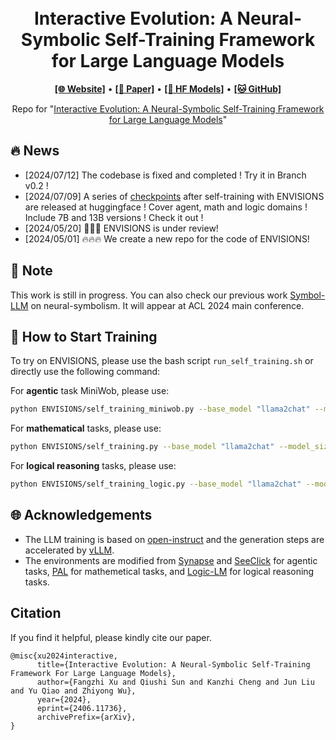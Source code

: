 <h1 align="center">
<!-- <img src="./logo.png" width="100" alt="Symbol-LLM" /> -->
<br>
Interactive Evolution: A Neural-Symbolic Self-Training Framework for Large Language Models
</h1>



<p align="center">
  <a href="https://xufangzhi.github.io/symbol-llm-page/"><b>[🌐 Website]</b></a> •
  <a href="http://arxiv.org/abs/2406.11736"><b>[📜 Paper]</b></a> •
  <a href="https://huggingface.co/Symbol-LLM/ENVISIONS_7B_math_iter10"><b>[🤗 HF Models]</b></a> •
  <a href="https://github.com/xufangzhi/ENVISIONS"><b>[🐱 GitHub]</b></a>
  
</p>


<p align="center">
Repo for "<a href="http://arxiv.org/abs/2406.11736" target="_blank">Interactive Evolution: A Neural-Symbolic Self-Training Framework for Large Language Models</a>"
</p>


## 🔥 News
- [2024/07/12] The codebase is fixed and completed ! Try it in Branch v0.2 !
- [2024/07/09] A series of [checkpoints](https://huggingface.co/Symbol-LLM/) after self-training with ENVISIONS are released at huggingface ! Cover agent, math and logic domains ! Include 7B and 13B versions ! Check it out !
- [2024/05/20] 🚀🚀🚀 ENVISIONS is under review!
- [2024/05/01] 🔥🔥🔥 We create a new repo for the code of ENVISIONS!


## 📒 Note
This work is still in progress. You can also check our previous work [Symbol-LLM](https://arxiv.org/abs/2311.09278) on neural-symbolism. It will appear at ACL 2024 main conference.


## 🚀 How to Start Training

To try on ENVISIONS, please use the bash script `run_self_training.sh` or directly use the following command:

For **agentic** task MiniWob, please use:
```bash
python ENVISIONS/self_training_miniwob.py --base_model "llama2chat" --model_size "7B" --task_prefix "miniwob_llama2chat" --vllm_batchsize 1
```

For **mathematical** tasks, please use:
```bash
python ENVISIONS/self_training.py --base_model "llama2chat" --model_size "7B" --task_prefix "gsm_math_full_llama2chat" --vllm_batchsize 1
```

For **logical reasoning** tasks, please use:
```bash
python ENVISIONS/self_training_logic.py --base_model "llama2chat" --model_size "7B" --task_prefix "logic_llama2chat" --vllm_batchsize 1
```

## 🌐 Acknowledgements
+ The LLM training is based on [open-instruct](https://github.com/allenai/open-instruct) and the generation steps are accelerated by [vLLM](https://github.com/vllm-project/vllm).
+ The environments are modified from [Synapse](https://github.com/ltzheng/Synapse) and [SeeClick](https://github.com/njucckevin/SeeClick) for agentic tasks, [PAL](https://github.com/reasoning-machines/pal) for mathemetical tasks, and [Logic-LM](https://github.com/teacherpeterpan/Logic-LLM) for logical reasoning tasks.


## Citation
If you find it helpful, please kindly cite our paper.
```
@misc{xu2024interactive,
      title={Interactive Evolution: A Neural-Symbolic Self-Training Framework For Large Language Models}, 
      author={Fangzhi Xu and Qiushi Sun and Kanzhi Cheng and Jun Liu and Yu Qiao and Zhiyong Wu},
      year={2024},
      eprint={2406.11736},
      archivePrefix={arXiv},
}
```

